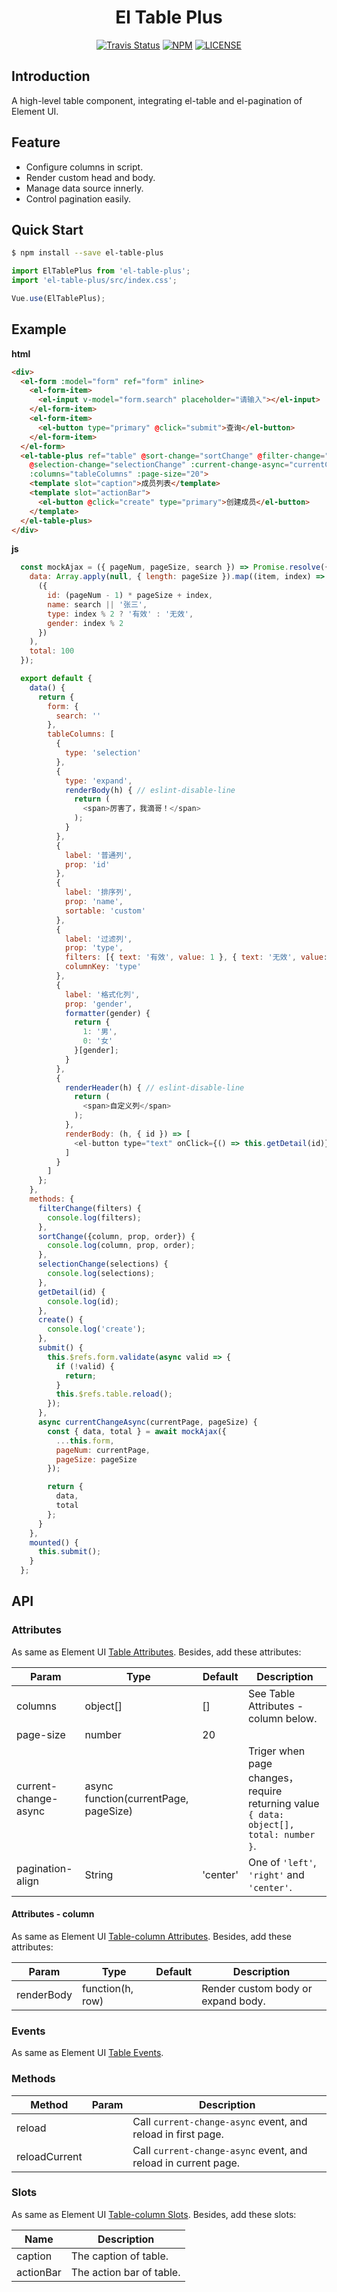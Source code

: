 <h1 align="center">El Table Plus</h1>

<p align="center">
  <a href="https://travis-ci.org/chikara-chan/el-table-plus"><img alt="Travis Status" src="https://img.shields.io/travis/chikara-chan/el-table-plus/master.svg"></a>
  <a href="https://www.npmjs.com/package/el-table-plus"><img alt="NPM" src="https://img.shields.io/npm/v/el-table-plus.svg"></a>
  <a href="https://github.com/chikara-chan/el-table-plus/blob/master/LICENSE"><img alt="LICENSE" src="https://img.shields.io/npm/l/el-table-plus.svg"></a>
</p>

## Introduction

A high-level table component, integrating el-table and el-pagination of Element UI.

## Feature

- Configure columns in script.
- Render custom head and body.
- Manage data source innerly.
- Control pagination easily.

## Quick Start

``` bash
$ npm install --save el-table-plus
```

``` js
import ElTablePlus from 'el-table-plus';
import 'el-table-plus/src/index.css';

Vue.use(ElTablePlus);
```

## Example

**html**

``` html
<div>
  <el-form :model="form" ref="form" inline>
    <el-form-item>
      <el-input v-model="form.search" placeholder="请输入"></el-input>
    </el-form-item>
    <el-form-item>
      <el-button type="primary" @click="submit">查询</el-button>
    </el-form-item>
  </el-form>
  <el-table-plus ref="table" @sort-change="sortChange" @filter-change="filterChange"
    @selection-change="selectionChange" :current-change-async="currentChangeAsync"
    :columns="tableColumns" :page-size="20">
    <template slot="caption">成员列表</template>
    <template slot="actionBar">
      <el-button @click="create" type="primary">创建成员</el-button> 
    </template>
  </el-table-plus>
</div>
```

**js**

``` js
  const mockAjax = ({ pageNum, pageSize, search }) => Promise.resolve({
    data: Array.apply(null, { length: pageSize }).map((item, index) =>
      ({
        id: (pageNum - 1) * pageSize + index,
        name: search || '张三',
        type: index % 2 ? '有效' : '无效',
        gender: index % 2
      })
    ),
    total: 100
  });

  export default {
    data() {
      return {
        form: {
          search: ''
        },
        tableColumns: [
          {
            type: 'selection'
          },
          {
            type: 'expand',
            renderBody(h) { // eslint-disable-line
              return (
                <span>厉害了，我滴哥！</span>
              );
            }
          },
          {
            label: '普通列',
            prop: 'id'
          },
          {
            label: '排序列',
            prop: 'name',
            sortable: 'custom'
          },
          {
            label: '过滤列',
            prop: 'type',
            filters: [{ text: '有效', value: 1 }, { text: '无效', value: 0 }],
            columnKey: 'type'
          },
          {
            label: '格式化列',
            prop: 'gender',
            formatter(gender) {
              return {
                1: '男',
                0: '女'
              }[gender];
            }
          },
          {
            renderHeader(h) { // eslint-disable-line
              return (
                <span>自定义列</span>
              );
            },
            renderBody: (h, { id }) => [
              <el-button type="text" onClick={() => this.getDetail(id)}>详情</el-button>
            ]
          }
        ]
      };
    },
    methods: {
      filterChange(filters) {
        console.log(filters);
      },
      sortChange({column, prop, order}) {
        console.log(column, prop, order);
      },
      selectionChange(selections) {
        console.log(selections);
      },
      getDetail(id) {
        console.log(id);
      },
      create() {
        console.log('create');
      },
      submit() {
        this.$refs.form.validate(async valid => {
          if (!valid) {
            return;
          }
          this.$refs.table.reload();
        });
      },
      async currentChangeAsync(currentPage, pageSize) {
        const { data, total } = await mockAjax({
          ...this.form,
          pageNum: currentPage,
          pageSize: pageSize
        });

        return {
          data,
          total
        };
      }
    },
    mounted() {
      this.submit();
    }
  };
```

## API

### Attributes

As same as Element UI [Table Attributes](http://element.eleme.io/#/en-US/component/table). Besides, add these attributes:

Param | Type | Default | Description
--- | --- | --- | ---
columns | object[] | [] | See Table Attributes - column below.
page-size | number | 20 |
current-change-async | async function(currentPage, pageSize) | | Triger when page changes，require returning value `{ data: object[], total: number }`.
pagination-align | String | 'center' | One of `'left'`, `'right'` and `'center'`.

#### Attributes - column

As same as Element UI [Table-column Attributes](http://element.eleme.io/#/en-US/component/table). Besides, add these attributes:

Param | Type | Default | Description
--- | --- | --- | ---
renderBody | function(h, row) | | Render custom body or expand body.

### Events

As same as Element UI [Table Events](http://element.eleme.io/#/en-US/component/table).

### Methods

Method | Param | Description
--- | --- | ---
reload | | Call `current-change-async` event, and reload in first page.
reloadCurrent | | Call `current-change-async` event, and reload in current page.

### Slots

As same as Element UI [Table-column Slots](http://element.eleme.io/#/en-US/component/table). Besides, add these slots:

Name | Description
--- | ---
caption | The caption of table.
actionBar | The action bar of table.
